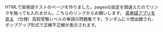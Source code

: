 HTMLで英単語テストのページを作りました。pagesの設定を間違えたのでリンクを触っても入れません。こちらのリンクからお願いします。
[英単語アプリを見る](https://kome0208.github.io/eng-app.html/app.html)
（仕様）高校受験レベルの単語の問題集です。ランダムに十問出題され、ポップアップ形式で正解不正解が表示されます。


